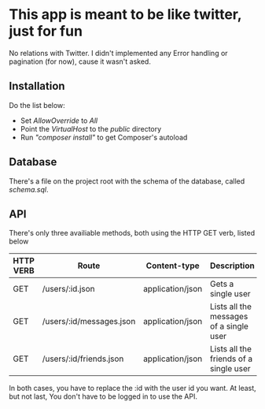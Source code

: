 # This app is meant to be like twitter, just for fun
No relations with Twitter. I didn't implemented any Error handling or pagination (for now), cause it wasn't asked.

## Installation
Do the list below:

* Set *AllowOverride* to *All*
* Point the *VirtualHost* to the *public* directory
* Run *"composer install"* to get Composer's autoload

## Database
There's a file on the project root with the schema of the database, called *schema.sql*.

## API
There's only three availiable methods, both using the HTTP GET verb, listed below

HTTP VERB | Route | Content-type | Description
--- | --- | --- | ---
GET | /users/:id.json | application/json | Gets a single user
GET | /users/:id/messages.json | application/json | Lists all the messages of a single user
GET | /users/:id/friends.json | application/json | Lists all the friends of a single user

In both cases, you have to replace the :id with the user id you want. At least, but not last, You don't have to be logged in to use the API.